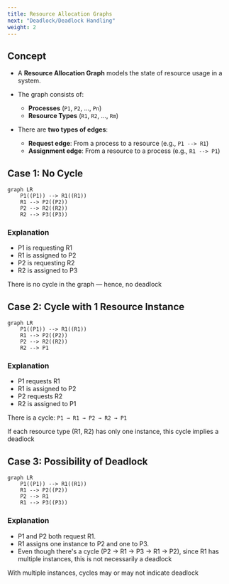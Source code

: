 ```yaml
---
title: Resource Allocation Graphs
next: "Deadlock/Deadlock Handling"
weight: 2
---
```

##  Concept

* A **Resource Allocation Graph** models the state of resource usage in a system.
* The graph consists of:

  * **Processes** (`P1`, `P2`, ..., `Pn`)
  * **Resource Types** (`R1`, `R2`, ..., `Rm`)
* There are **two types of edges**:

  * **Request edge**: From a process to a resource (e.g., `P1 --> R1`)
  * **Assignment edge**: From a resource to a process (e.g., `R1 --> P1`)

## Case 1: No Cycle

```mermaid
graph LR
    P1((P1)) --> R1((R1))
    R1 --> P2((P2))
    P2 --> R2((R2))
    R2 --> P3((P3))
```

### Explanation

* P1 is requesting R1
* R1 is assigned to P2
* P2 is requesting R2
* R2 is assigned to P3

There is no cycle in the graph — hence, no deadlock

## Case 2: Cycle with 1 Resource Instance

```mermaid
graph LR
    P1((P1)) --> R1((R1))
    R1 --> P2((P2))
    P2 --> R2((R2))
    R2 --> P1
```

### Explanation

* P1 requests R1
* R1 is assigned to P2
* P2 requests R2
* R2 is assigned to P1

There is a cycle: `P1 → R1 → P2 → R2 → P1`

If each resource type (R1, R2) has only one instance, this cycle implies a deadlock

## Case 3: Possibility of Deadlock

```mermaid
graph LR
    P1((P1)) --> R1((R1))
    R1 --> P2((P2))
    P2 --> R1
    R1 --> P3((P3))
```

### Explanation

* P1 and P2 both request R1.
* R1 assigns one instance to P2 and one to P3.
* Even though there's a cycle (P2 → R1 → P3 → R1 → P2), since R1 has multiple instances, this is not necessarily a deadlock

With multiple instances, cycles may or may not indicate deadlock
